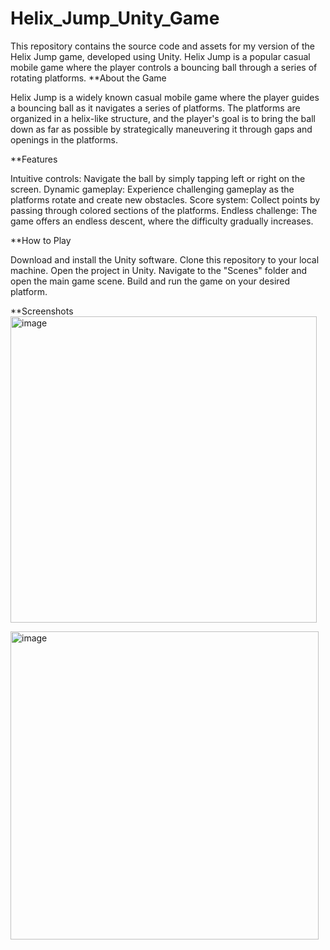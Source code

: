 # Helix_Jump_Unity_Game
This repository contains the source code and assets for my version of the Helix Jump game, developed using Unity. Helix Jump is a popular casual mobile game where the player controls a bouncing ball through a series of rotating platforms.
**About the Game

Helix Jump is a widely known casual mobile game where the player guides a bouncing ball as it navigates a series of platforms. The platforms are organized in a helix-like structure, and the player's goal is to bring the ball down as far as possible by strategically maneuvering it through gaps and openings in the platforms.

**Features

Intuitive controls: Navigate the ball by simply tapping left or right on the screen.
Dynamic gameplay: Experience challenging gameplay as the platforms rotate and create new obstacles.
Score system: Collect points by passing through colored sections of the platforms.
Endless challenge: The game offers an endless descent, where the difficulty gradually increases.

**How to Play

Download and install the Unity software.
Clone this repository to your local machine.
Open the project in Unity.
Navigate to the "Scenes" folder and open the main game scene.
Build and run the game on your desired platform.

**Screenshots
<img width="490" alt="image" src="https://github.com/cglcavusoglu/Helix_Jump_Unity_Game/assets/73901104/acd9b204-bb54-47d5-8a84-5f72b46804de">

<img width="493" alt="image" src="https://github.com/cglcavusoglu/Helix_Jump_Unity_Game/assets/73901104/c6e830f0-a691-464b-9f34-8640fecd015b">

